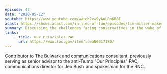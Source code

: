```yaml
---
episode: 47
date: "2020-05-12"
youtube: https://www.youtube.com/watch?v=9yAuLRoKR8I
acast: https://shows.acast.com/in-lieu-of-fun/episodes/tim-miller-makes-his-debut-on-the-show
summary: Discussing the challenges facing conservatives in the wake of Trump
links:
    - title: Our Principles PAC
      url: https://www.loc.gov/item/lcwaN0017180/
---
```

Contributor to The Bulwark and communications consultant, previously serving as senior advisor to the anti-Trump "Our Principles" PAC, communications director for Jeb Bush, and spokesman for the RNC.
